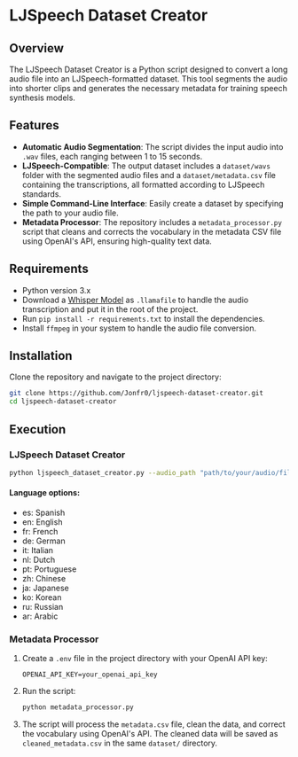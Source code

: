 # LJSpeech Dataset Creator

## Overview

The LJSpeech Dataset Creator is a Python script designed to convert a long audio file into an LJSpeech-formatted dataset. This tool segments the audio into shorter clips and generates the necessary metadata for training speech synthesis models.

## Features

- **Automatic Audio Segmentation**: The script divides the input audio into `.wav` files, each ranging between 1 to 15 seconds.
- **LJSpeech-Compatible**: The output dataset includes a `dataset/wavs` folder with the segmented audio files and a `dataset/metadata.csv` file containing the transcriptions, all formatted according to LJSpeech standards.
- **Simple Command-Line Interface**: Easily create a dataset by specifying the path to your audio file.
- **Metadata Processor**: The repository includes a `metadata_processor.py` script that cleans and corrects the vocabulary in the metadata CSV file using OpenAI's API, ensuring high-quality text data.

## Requirements

- Python version 3.x
- Download a [Whisper Model](https://huggingface.co/Mozilla/whisperfile/tree/main) as `.llamafile` to handle the audio transcription and put it in the root of the project.
- Run `pip install -r requirements.txt` to install the dependencies.
- Install `ffmpeg` in your system to handle the audio file conversion.

## Installation

Clone the repository and navigate to the project directory:

```bash
git clone https://github.com/Jonfr0/ljspeech-dataset-creator.git
cd ljspeech-dataset-creator
```

## Execution

### LJSpeech Dataset Creator

```bash
python ljspeech_dataset_creator.py --audio_path "path/to/your/audio/file.mp3" --language "es"
```

#### Language options:

- es: Spanish
- en: English
- fr: French
- de: German
- it: Italian
- nl: Dutch
- pt: Portuguese
- zh: Chinese
- ja: Japanese
- ko: Korean
- ru: Russian
- ar: Arabic

### Metadata Processor

1. Create a `.env` file in the project directory with your OpenAI API key:

   ```
   OPENAI_API_KEY=your_openai_api_key
   ```

2. Run the script:

   ```bash
   python metadata_processor.py
   ```

3. The script will process the `metadata.csv` file, clean the data, and correct the vocabulary using OpenAI's API. The cleaned data will be saved as `cleaned_metadata.csv` in the same `dataset/` directory.
